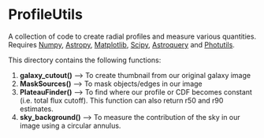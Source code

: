 # ProfileUtils
A collection of code to create radial profiles and measure various quantities. Requires [Numpy](https://numpy.org/install/), [Astropy](https://docs.astropy.org/en/stable/install.html), [Matplotlib](https://matplotlib.org/stable/users/installing/index.html#:~:text=If%20you%20are%20using%20the,sudo%20yum%20install%20python3%2Dmatplotlib), [Scipy](https://scipy.org/install/), [Astroquery](https://astroquery.readthedocs.io/en/latest/) and [Photutils](https://photutils.readthedocs.io/en/stable/install.html#).

This directory contains the following functions:

1. **galaxy_cutout()** --> To create thumbnail from our original galaxy image
2. **MaskSources()** --> To mask objects/edges in our image
3. **PlateauFinder()** --> To find where our profile or CDF becomes constant (i.e. total flux cutoff). This function can also return r50 and r90 estimates.
4. **sky_background()** --> To measure the contribution of the sky in our image using a circular annulus.
